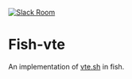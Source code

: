 [slack-link]: https://fisherman-wharf.herokuapp.com
[slack-badge]: https://fisherman-wharf.herokuapp.com/badge.svg

[![Slack Room][slack-badge]][slack-link]

# Fish-vte

An implementation of [vte.sh](https://github.com/GNOME/vte/blob/master/src/vte.sh) in fish.
